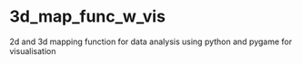 # 3d_map_func_w_vis
 2d and 3d mapping function for data analysis using python and pygame for visualisation
